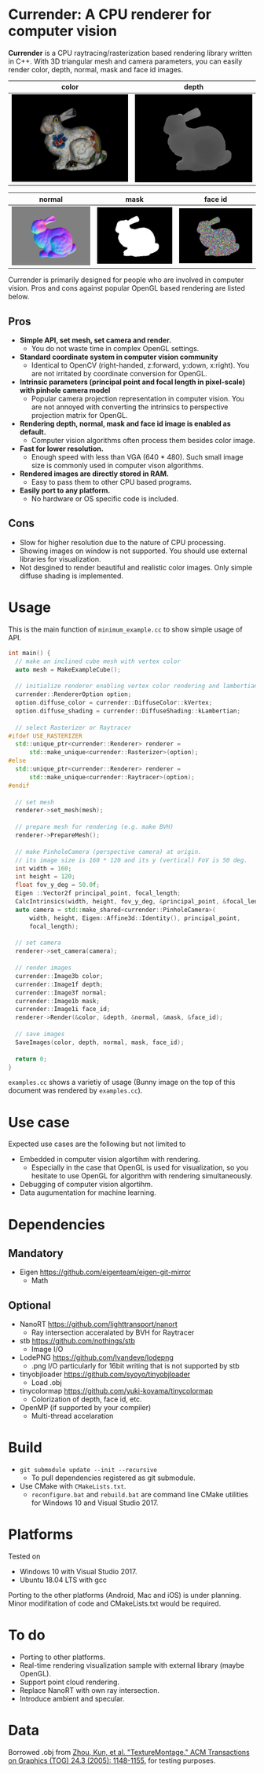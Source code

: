 # Currender: A CPU renderer for computer vision
**Currender** is a CPU raytracing/rasterization based rendering library written in C++.
With 3D triangular mesh and camera parameters, you can easily render color, depth, normal, mask and face id images.

|color|depth|
|---|---|
|![](data/bunny/front_color.png)|![](data/bunny/front_vis_depth.png)|


|normal|mask|face id|
|---|---|---|
|![](data/bunny/front_vis_normal.png)|![](data/bunny/front_mask.png)|![](data/bunny/front_vis_face_id.png)|

Currender is primarily designed for people who are involved in computer vision.
Pros and cons against popular OpenGL based rendering are listed below.
## Pros
- **Simple API, set mesh, set camera and render.**
  - You do not waste time in complex OpenGL settings.
- **Standard coordinate system in computer vision community**
  - Identical to OpenCV (right-handed, z:forward, y:down, x:right). You are not irritated by coordinate conversion for OpenGL.
- **Intrinsic parameters (principal point and focal length in pixel-scale) with pinhole camera model**
  - Popular camera projection representation in computer vision. You are not annoyed with converting the intrinsics to perspective projection matrix for OpenGL.
- **Rendering depth, normal, mask and face id image is enabled as default.**
  - Computer vision algorithms often process them besides color image.
- **Fast for lower resolution.**
  -  Enough speed with less than VGA (640 * 480). Such small image size is commonly used in computer vison algorithms.
- **Rendered images are directly stored in RAM.**
  - Easy to pass them to other CPU based programs.
- **Easily port to any platform.**
  - No hardware or OS specific code is included.

## Cons
- Slow for higher resolution due to the nature of CPU processing.
- Showing images on window is not supported. You should use external libraries for visualization.
- Not desgined to render beautiful and realistic color images. Only simple diffuse shading is implemented. 

# Usage
This is the main function of `minimum_example.cc` to show simple usage of API. 
```C++
int main() {
  // make an inclined cube mesh with vertex color
  auto mesh = MakeExampleCube();

  // initialize renderer enabling vertex color rendering and lambertian shading
  currender::RendererOption option;
  option.diffuse_color = currender::DiffuseColor::kVertex;
  option.diffuse_shading = currender::DiffuseShading::kLambertian;

  // select Rasterizer or Raytracer
#ifdef USE_RASTERIZER
  std::unique_ptr<currender::Renderer> renderer =
      std::make_unique<currender::Rasterizer>(option);
#else
  std::unique_ptr<currender::Renderer> renderer =
      std::make_unique<currender::Raytracer>(option);
#endif

  // set mesh
  renderer->set_mesh(mesh);

  // prepare mesh for rendering (e.g. make BVH)
  renderer->PrepareMesh();

  // make PinholeCamera (perspective camera) at origin.
  // its image size is 160 * 120 and its y (vertical) FoV is 50 deg.
  int width = 160;
  int height = 120;
  float fov_y_deg = 50.0f;
  Eigen ::Vector2f principal_point, focal_length;
  CalcIntrinsics(width, height, fov_y_deg, &principal_point, &focal_length);
  auto camera = std::make_shared<currender::PinholeCamera>(
      width, height, Eigen::Affine3d::Identity(), principal_point,
      focal_length);

  // set camera
  renderer->set_camera(camera);

  // render images
  currender::Image3b color;
  currender::Image1f depth;
  currender::Image3f normal;
  currender::Image1b mask;
  currender::Image1i face_id;
  renderer->Render(&color, &depth, &normal, &mask, &face_id);

  // save images
  SaveImages(color, depth, normal, mask, face_id);

  return 0;
}
```

`examples.cc` shows a varietiy of usage (Bunny image on the top of this document was rendered by  `examples.cc`).

# Use case
Expected use cases are the following but not limited to
- Embedded in computer vision algortihm with rendering.
  - Especially in the case that OpenGL is used for visualization, so you hesitate to use OpenGL for algorithm with rendering simultaneously.
- Debugging of computer vision algortihm.
- Data augumentation for machine learning.

# Dependencies
## Mandatory
- Eigen
    https://github.com/eigenteam/eigen-git-mirror
    - Math
## Optional
- NanoRT
    https://github.com/lighttransport/nanort
    - Ray intersection acceralated by BVH for Raytracer
- stb
    https://github.com/nothings/stb
    - Image I/O
- LodePNG
    https://github.com/lvandeve/lodepng
    - .png I/O particularly for 16bit writing that is not supported by stb
- tinyobjloader
    https://github.com/syoyo/tinyobjloader
    - Load .obj
- tinycolormap
    https://github.com/yuki-koyama/tinycolormap
    - Colorization of depth, face id, etc.
- OpenMP
    (if supported by your compiler)
    - Multi-thread accelaration


# Build
- `git submodule update --init --recursive`
  - To pull dependencies registered as git submodule. 
- Use CMake with `CMakeLists.txt`.
  -  `reconfigure.bat` and `rebuild.bat` are command line CMake utilities for Windows 10 and Visual Studio 2017.

# Platforms
Tested on
- Windows 10 with Visual Studio 2017.
- Ubuntu 18.04 LTS with gcc

Porting to the other platforms (Android, Mac and iOS) is under planning.
Minor modifitation of code and CMakeLists.txt would be required.

# To do
- Porting to other platforms.
- Real-time rendering visualization sample with external library (maybe OpenGL).
- Support point cloud rendering.
- Replace NanoRT with own ray intersection.
- Introduce ambient and specular.

# Data
 Borrowed .obj from [Zhou, Kun, et al. "TextureMontage." ACM Transactions on Graphics (TOG) 24.3 (2005): 1148-1155.](http://www.kunzhou.net/tex-models.htm) for testing purposes.
